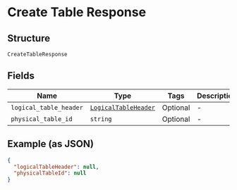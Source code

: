 
# Create Table Response

## Structure

`CreateTableResponse`

## Fields

| Name | Type | Tags | Description |
|  --- | --- | --- | --- |
| `logical_table_header` | [`LogicalTableHeader`](../../doc/models/logical-table-header.md) | Optional | - |
| `physical_table_id` | `string` | Optional | - |

## Example (as JSON)

```json
{
  "logicalTableHeader": null,
  "physicalTableId": null
}
```


